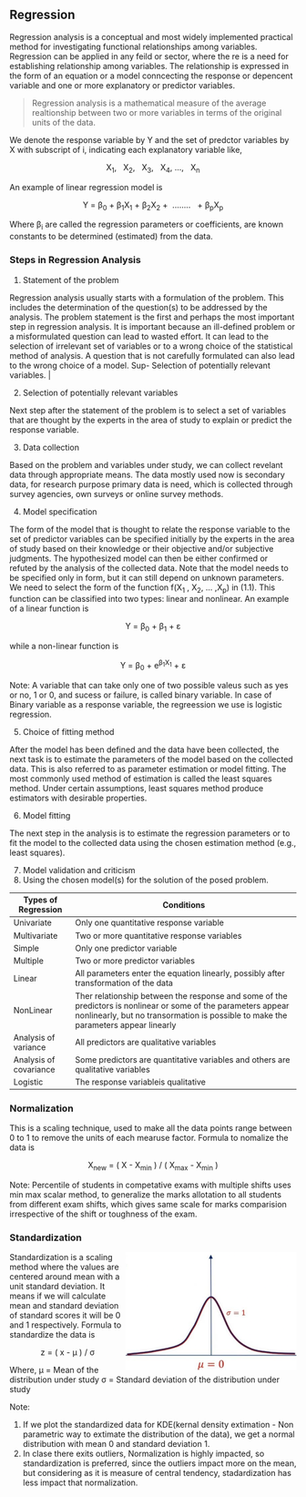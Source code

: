 ## Regression

Regression analysis is a conceptual and most widely implemented practical method for investigating functional relationships among variables. Regression can be applied in any feild or sector, where the re is a need for establishing relationship among variables. The relationship is expressed in the form of an equation or a model conncecting the response or depencent variable and one or more explanatory or predictor variables.

> Regression analysis is a mathematical measure of the average realtionship between two or more variables in terms of the original units of the data.

We denote the response variable by Y and the set of predctor variables by X with subscript of i, indicating each explanatory variable like, 

<p align="center">X<sub>1</sub>, &nbsp; X<sub>2</sub>,  &nbsp; X<sub>3</sub>, &nbsp; X<sub>4</sub>,&nbsp;..., &nbsp; X<sub>n</sub></p>

An example of linear regression model is 

<p align="center">Y =  &beta;<sub>0</sub> + &beta;<sub>1</sub>X<sub>1</sub> +  &beta;<sub>2</sub>X<sub>2</sub> + &nbsp;........ &nbsp; +  &beta;<sub>p</sub>X<sub>p</sub></p>

Where &beta;<sub>i</sub> are called the regression parameters or coefficients, are known constants to be determined (estimated) from the data.


### Steps in Regression Analysis

1. Statement of the problem

Regression analysis usually starts with a formulation of the problem. This includes the determination of the question(s) to be addressed by the analysis. The problem statement is the first and perhaps the most important step in regression analysis. It is important because an ill-defined problem or a misformulated question can lead to wasted effort. It can lead to the selection of irrelevant set of variables or to a wrong choice of the statistical method of analysis. A question that is not carefully formulated can also lead to the wrong choice of a model. Sup- Selection of potentially relevant variables. |

2. Selection of potentially relevant variables

Next step after the statement of the problem is to select a set of variables that
are thought by the experts in the area of study to explain or predict the response
variable.

3. Data collection

Based on the problem and variables under study, we can collect revelant data through appropriate means. The data mostly used now is secondary data, for research purpose primary data is need, which is collected through survey agencies, own surveys or online survey methods.

4. Model specification

The form of the model that is thought to relate the response variable to the set of predictor variables can be specified initially by the experts in the area of study based on their knowledge or their objective and/or subjective judgments. The hypothesized model can then be either confirmed or refuted by the analysis of the collected data. Note that the model needs to be specified only in form, but it can still depend on unknown parameters. We need to select the form of the function f(X<sub>1</sub> , X<sub>2</sub>, ... ,X<sub>p</sub>) in (1.1). This function can be classified into two types: linear and nonlinear. An example of a linear function is 
<p align = "center">Y = &beta;<sub>0</sub> + &beta;<sub>1</sub> + &epsilon; </p>
while a non-linear function is 
<p align="center">Y = &beta;<sub>0</sub> + e<sup>&beta;<sub>1</sub>X<sub>1</sub></sup> + &epsilon;	</p>
Note: A variable that can take only one of two possible valeus such as yes or no, 1 or 0, and sucess or failure, is called binary variable. In case of Binary variable as a response variable, the regreession we use is logistic regression.

5. Choice of fitting method

After the model has been defined and the data have been collected, the next task is to estimate the parameters of the model based on the collected data. This is also referred to as parameter estimation or model fitting. The most commonly used method of estimation is called the least squares method. Under certain assumptions, least squares method produce estimators with desirable properties.

6. Model fitting

The next step in the analysis is to estimate the regression parameters or to fit the model to the collected data using the chosen estimation method (e.g., least squares). 

7. Model validation and criticism
8. Using the chosen model(s) for the solution of the posed problem.


| Types of Regression  | Conditions   | 
|-------------- | -------------- |
| Univariate    | Only one quantitative response variable     |
| Multivariate  | Two or more quantitative response variables |
| Simple	| Only one predictor variable 		      |
| Multiple	| Two or more predictor variables	|
| Linear	| All parameters enter the equation linearly, possibly after transformation of the data	|
| NonLinear	| Ther relationship between the response and some of the predictors is nonlinear or some of the parameters appear nonlinearly, but no transormation is possible to make the parameters appear linearly	|
| Analysis of variance	| All predictors are qualitative variables |
| Analysis of covariance| Some predictors are quantitative variables and others are qualitative variables|
| Logistic 	| The response variableis qualitative |

### Normalization

This is a scaling technique, used to make all the data points range between 0 to 1 to remove the units of each mearuse factor. Formula to nomalize the data is

<p align='center'>X<sub>new</sub> = ( X - X<sub>min</sub> ) / ( X<sub>max</sub> - X<sub>min</sub> ) </p>
Note: Percentile of students in competative exams with multiple shifts uses min max scalar method, to generalize the marks allotation to all students from different exam shifts, which gives same scale for marks comparision irrespective of the shift or toughness of the exam.

### Standardization

<img src='imgs/standardization.png' align='right' width=300 >

Standardization is a scaling method where the values are centered around mean with a unit standard deviation. It means if we will calculate mean and standard deviation of standard scores it will be 0 and 1 respectively. Formula to standardize the data is 

<p align='center'> z = ( x - &mu; ) / &sigma; </p>
Where, 
&mu; = Mean of the distribution under study
&sigma; = Standard deviation of the distribution under study

Note: 

1. If we plot the standardized data for KDE(kernal density extimation - Non parametric way to extimate the distribution of the data), we get a normal distribution with mean 0 and standard deviation 1. 
2. In clase there exits outliers, Normalization is highly impacted, so standardization is preferred, since the outliers impact more on the mean, but considering as it is measure of central tendency, stadardization has less impact that normalization.

